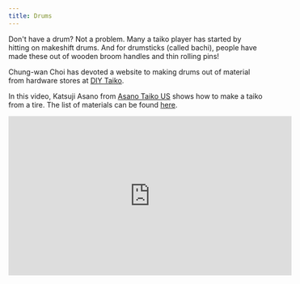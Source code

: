 ```yaml
---
title: Drums
---
```


Don't have a drum? Not a problem. Many a taiko player has started by hitting on makeshift drums. And for drumsticks (called bachi), people have made these out of wooden broom handles and thin rolling pins!

Chung-wan Choi has devoted a website to making drums out of material from hardware stores at [DIY Taiko](https://diytaiko.com/).

In this video, Katsuji Asano from [Asano Taiko US](https://asano.us/) shows how to make a taiko from a tire. The list of materials can be found [here](https://sites.google.com/view/latixcovid-19/resources/tire-drum).

<iframe width="560" height="315" src="https://www.youtube.com/embed/i8PxIEjWsZs" title="YouTube video player" frameborder="0" allow="accelerometer; autoplay; clipboard-write; encrypted-media; gyroscope; picture-in-picture" allowfullscreen></iframe>


